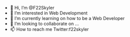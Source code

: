 - 👋 Hi, I’m @F22Skyler
- 👀 I’m interested in Web Development 
- 🌱 I’m currently learning on how to be a Web Developer
- 💞️ I’m looking to collaborate on ...
- 📫 How to reach me Twitter:f22skyler

<!---
Skykeo/Skykeo is a ✨ special ✨ repository because its `README.md` (this file) appears on your GitHub profile.
You can click the Preview link to take a look at your changes.
--->
